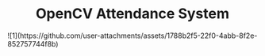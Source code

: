 <h1 align="center">OpenCV Attendance System</h1> 
![1](https://github.com/user-attachments/assets/1788b2f5-22f0-4abb-8f2e-852757744f8b)


